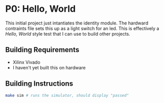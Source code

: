 # P0: Hello, World

This initial project just intantiates the identity module.
The hardward contraints file sets this up as a light switch
for an led. This is effectively a *Hello, World* style
test that I can use to build other projects.

## Building Requirements

- Xilinx Vivado
- I haven't yet built this on hardware

## Building Instructions

```bash
make sim # runs the simulator, should display "passed"
```
